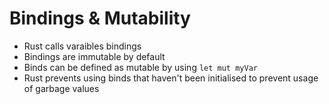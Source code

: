 # Bindings & Mutability

- Rust calls varaibles bindings
- Bindings are immutable by default
- Binds can be defined as mutable by using `let mut myVar`
- Rust prevents using binds that haven't been initialised to prevent usage of garbage values

